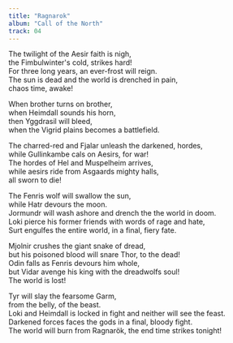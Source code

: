 ```yaml
---
title: "Ragnarok"
album: "Call of the North"
track: 04
---
```


The twilight of the Aesir faith is nigh,  
the Fimbulwinter's cold, strikes hard!  
For three long years, an ever-frost will reign.  
The sun is dead and the world is drenched in pain,  
chaos time, awake!  

When brother turns on brother,  
when Heimdall sounds his horn,  
then Yggdrasil will bleed,  
when the Vigrid plains becomes a battlefield.  

The charred-red and Fjalar unleash the darkened, hordes,  
while Gullinkambe cals on Aesirs, for war!  
The hordes of Hel and Muspelheim arrives,  
while aesirs ride from Asgaards mighty halls,  
all sworn to die!  

The Fenris wolf will swallow the sun,  
while Hatr devours the moon.  
Jormundr will wash ashore and drench the the world in doom.  
Loki pierce his former friends with words of rage and hate,  
Surt engulfes the entire world, in a final, fiery fate.  

Mjolnir crushes the giant snake of dread,  
but his poisoned blood will snare Thor, to the dead!  
Odin falls as Fenris devours him whole,  
but Vidar avenge his king with the dreadwolfs soul!  
The world is lost!  

Tyr will slay the fearsome Garm,  
from the belly, of the beast.  
Loki and Heimdall is locked in fight and neither will see the feast.  
Darkened forces faces the gods in a final, bloody fight.  
The world will burn from Ragnarök, the end time strikes tonight!  